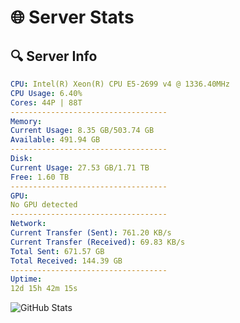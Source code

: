 # 🌐 Server Stats
## 🔍 Server Info
```yaml
CPU: Intel(R) Xeon(R) CPU E5-2699 v4 @ 1336.40MHz
CPU Usage: 6.40%
Cores: 44P | 88T
-----------------------------------
Memory:
Current Usage: 8.35 GB/503.74 GB
Available: 491.94 GB
-----------------------------------
Disk:
Current Usage: 27.53 GB/1.71 TB
Free: 1.60 TB
-----------------------------------
GPU:
No GPU detected
-----------------------------------
Network:
Current Transfer (Sent): 761.20 KB/s
Current Transfer (Received): 69.83 KB/s
Total Sent: 671.57 GB
Total Received: 144.39 GB
-----------------------------------
Uptime:
12d 15h 42m 15s
```
![GitHub Stats](https://img.shields.io/badge/Updated-2025-05-02_08:51:03-blue)